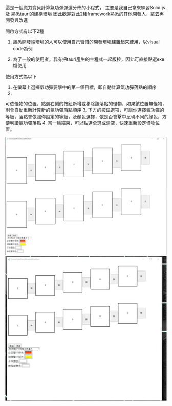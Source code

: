 這是一個魔力寶貝計算氣功彈彈道分佈的小程式，
主要是我自己拿來練習Solid.js 及 熟悉tauri的建構環境
因此歡迎對此2種framework熟悉的其他開發人，拿去再開發與改進

開啟方式有以下2種
1. 熟悉開發端環境的人可以使用自己習慣的開發環境建置起來使用，以visual code為例

2. 為了一般的使用者，我有把tauri產生的主程式一起版控，因此可直接點選exe檔使用

使用方式為以下
1. 在螢幕上選擇氣功彈要擊中的第一個目標，即自動計算氣功彈落點的順序
2.
可依怪物的位置，點選右側的按鈕新增或移除該落點的怪物，如果該位置無怪物，則會自動重新計算新的氣功彈落點順序
3.
下方的按鈕選項，可讓你選擇氣功彈的等級，落點會依照你設定的等級，及顏色選擇，依是否會擊中呈現不同的顏色，方便判讀氣功彈落點
4.
當一輪結束，可以點選全選或清空，快速重新設定怪物位置。

![主程式畫面](https://github.com/cycsd/CrossGateForceRoundsPosition/blob/main/pic/%E4%B8%BB%E7%A8%8B%E5%BC%8F%E7%95%AB%E9%9D%A2.PNG)
![使用環境設定](https://github.com/cycsd/CrossGateForceRoundsPosition/blob/main/pic/%E6%A0%BC%E9%AC%A5%E6%B0%A3%E5%8A%9F%E5%BD%88%E7%A4%BA%E7%AF%84%E8%A8%AD%E5%AE%9A.gif)


